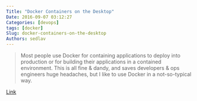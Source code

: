 ```yaml
---
Title: "Docker Containers on the Desktop"
Date: 2016-09-07 03:12:27
Categories: [devops]
tags: [docker]
Slug: docker-containers-on-the-desktop
Authors: sedlav
---
```


> Most people use Docker for containing applications to deploy into production or for building their applications in a contained environment. This is all fine & dandy, and saves developers & ops engineers huge headaches, but I like to use Docker in a not-so-typical way.

[Link](https://blog.jessfraz.com/post/docker-containers-on-the-desktop/)
